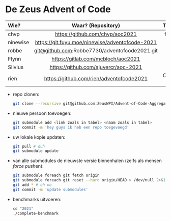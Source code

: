 # De Zeus Advent of Code

| Wie?           | Waar? (Repository)                                | Taal?      |
| :------------- | :-----------------------------------------------: | ---------: |
| chvp           | https://github.com/chvp/aoc2021                   | forth      |
| ninewise       | https://git.fuyu.moe/ninewise/adventofcode-2021   | lua        |
| robbe          | git@github.com:Robbe7730/adventofcode2021.git     | ?          |
| Flynn          | https://gitlab.com/mcbloch/aoc2021                | ?          |
| Silvius        | https://github.com/ajuvercr/aoc-2021              | C          |
| rien           | https://github.com/rien/adventofcode2021          | C (no std) |

* repo clonen:

    ```sh
    git clone --recursive git@github.com:ZeusWPI/Advent-of-Code-Aggregator.git
    ```

* nieuwe persoon toevoegen:

    ```sh
    git submodule add <link zoals in tabel> <naam zoals in tabel>
    git commit -m 'hey guys ik heb een repo toegevoegd'
    ```

* uw lokale kopie updaten:

    ```sh
    git pull # duh
    git submodule update
    ```

* van alle submodules de nieuwste versie binnenhalen (zelfs als mensen *force push*en):

    ```sh
    git submodule foreach git fetch origin
    git submodule foreach git reset --hard origin/HEAD > /dev/null 2>&1
    git add * # oh no
    git commit -m 'update submodules'
    ```

* benchmarks uitvoeren:

    ```sh
    cd "2021"
    ./complete-benchmark
    ```
